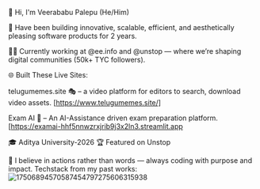 👋 Hi, I'm Veerababu Palepu (He/Him)

🚀 Have been building innovative, scalable, efficient, and aesthetically pleasing software products for 2 years.

👨‍💻 Currently working at @ee.info and @unstop — where we’re shaping digital communities (50k+ TYC followers).

🌐 Built These Live Sites:

telugumemes.site 🎭 – a video platform for editors to search, download video assets. [https://www.telugumemes.site/]

Exam AI 🧠 – An AI-Assistance driven exam preparation platform.                      [https://examai-hhf5nnwzrxjrib9j3x2ln3.streamlit.app


🎓 Aditya University-2026
🏆 Featured on Unstop

🧠 I believe in actions rather than words — always coding with purpose and impact.
Techstack from my past works:
![17506894570587454797275606315938](https://github.com/user-attachments/assets/94a69308-7c61-4795-bd84-435e7aa19b57)

